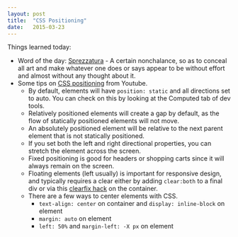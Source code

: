 ```yaml
---
layout: post
title:  "CSS Positioning"
date:   2015-03-23
---
```

Things learned today:

* Word of the day: [Sprezzatura](http://en.wikipedia.org/wiki/Sprezzatura) - A certain nonchalance, so as to conceal all art and make whatever one does or says appear to be without effort and almost without any thought about it.
* Some tips on [CSS positioning](https://www.youtube.com/watch?v=Rf6zAP4YnZA&list=PLqGj3iMvMa4L731ispRfGAabXeRpM4RL6) from Youtube.
	* By default, elements will have ```position: static``` and all directions set to auto. You can check on this by looking at the Computed tab of dev tools.
	* Relatively positioned elements will create a gap by default, as the flow of statically positioned elements will not move.
	* An absolutely positioned element will be relative to the next parent element that is not statically positioned.
	* If you set both the left and right directional properties, you can stretch the element across the screen.
	* Fixed positioning is good for headers or shopping carts since it will always remain on the screen.
	* Floating elements (left usually) is important for responsive design, and typically requires a clear either by adding ```clear:both``` to a final div or via this [clearfix hack](http://nicolasgallagher.com/micro-clearfix-hack/) on the container.
	* There are a few ways to center elements with CSS. 
		* ```text-align: center``` on container and ```display: inline-block``` on element
		* ```margin: auto``` on element
		* ```left: 50%``` and ```margin-left: -X px``` on element